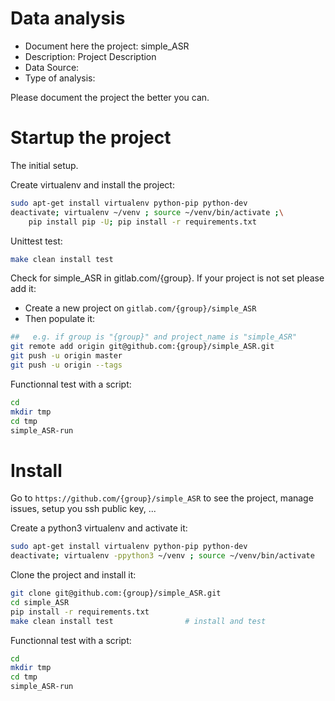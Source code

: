 # Data analysis
- Document here the project: simple_ASR
- Description: Project Description
- Data Source:
- Type of analysis:

Please document the project the better you can.

# Startup the project

The initial setup.

Create virtualenv and install the project:
```bash
sudo apt-get install virtualenv python-pip python-dev
deactivate; virtualenv ~/venv ; source ~/venv/bin/activate ;\
    pip install pip -U; pip install -r requirements.txt
```

Unittest test:
```bash
make clean install test
```

Check for simple_ASR in gitlab.com/{group}.
If your project is not set please add it:

- Create a new project on `gitlab.com/{group}/simple_ASR`
- Then populate it:

```bash
##   e.g. if group is "{group}" and project_name is "simple_ASR"
git remote add origin git@github.com:{group}/simple_ASR.git
git push -u origin master
git push -u origin --tags
```

Functionnal test with a script:

```bash
cd
mkdir tmp
cd tmp
simple_ASR-run
```

# Install

Go to `https://github.com/{group}/simple_ASR` to see the project, manage issues,
setup you ssh public key, ...

Create a python3 virtualenv and activate it:

```bash
sudo apt-get install virtualenv python-pip python-dev
deactivate; virtualenv -ppython3 ~/venv ; source ~/venv/bin/activate
```

Clone the project and install it:

```bash
git clone git@github.com:{group}/simple_ASR.git
cd simple_ASR
pip install -r requirements.txt
make clean install test                # install and test
```
Functionnal test with a script:

```bash
cd
mkdir tmp
cd tmp
simple_ASR-run
```

